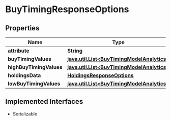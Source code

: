 

# BuyTimingResponseOptions


## Properties

Name | Type | Description | Notes
------------ | ------------- | ------------- | -------------
**attribute** | **String** |  |  [optional]
**buyTimingValues** | [**java.util.List&lt;BuyTimingModelAnalytics&gt;**](BuyTimingModelAnalytics.md) |  |  [optional]
**highBuyTimingValues** | [**java.util.List&lt;BuyTimingModelAnalytics&gt;**](BuyTimingModelAnalytics.md) |  |  [optional]
**holdingsData** | [**HoldingsResponseOptions**](HoldingsResponseOptions.md) |  |  [optional]
**lowBuyTimingValues** | [**java.util.List&lt;BuyTimingModelAnalytics&gt;**](BuyTimingModelAnalytics.md) |  |  [optional]


## Implemented Interfaces

* Serializable


